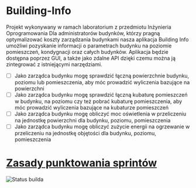 # Building-Info
Projekt wykonywany w ramach laboratorium z przedmiotu Inżynieria Oprogramowania
Dla administratorów budynków, którzy pragną optymalizować koszty zarządzania budynkami nasza aplikacja Building Info umożliwi pozyskanie informacji o parametrach budynku na poziomie pomieszczeń, kondygnacji oraz całych budynków. Aplikacja będzie dostępna poprzez GUI, a także
jako zdalne API dzięki czemu można ją zintegrować z istniejącymi narzędziami.

- [ ] Jako zarządca budynku mogę sprawdzić łączną powierzchnie budynku, poziomu lub pomieszczenia, aby móc prowadzić wyliczenia bazujące na powierzchni
- [ ] Jako zarządca budynku mogę sprawdzić łączną kubaturę pomieszczeń w budynku, na poziomu czy też pobrać kubaturę pomieszczenia, aby móc prowadzić wyliczenia bazujące na kubaturze pomieszczeń
- [ ] Jako zarządca budynku mogę obliczyć moc oświetlenia w przeliczeniu na jednostkę powierzchni dla budynku, poziomu, pomieszczenia 
- [ ] Jako zarządca budynku mogę obliczyć zużycie energii na ogrzewanie w przeliczeniu na jednostkę objętości dla budynku, poziomu, pomieszczenia 

# [Zasady punktowania sprintów](https://docs.google.com/spreadsheets/d/e/2PACX-1vSxEKEBzcopOqfu9OHFwQkD2oDQlztfqAW0Tf_IXjElZQyKDUrzl4-oxI78NQEHZaLh1Vorl2RSyEf3/pubhtml)

![Status builda](https://travis-ci.org/emsi-iggy/Building-Info.svg?branch=master)
